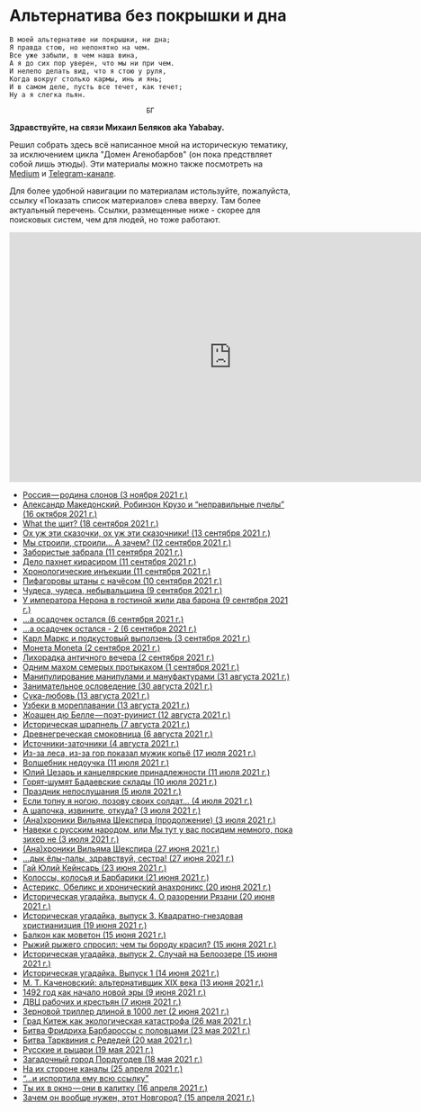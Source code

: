 # Альтернатива без покрышки и дна

```
В моей альтернативе ни покрышки, ни дна;
Я правда стою, но непонятно на чем.
Все уже забыли, в чем наша вина,
А я до сих пор уверен, что мы ни при чем.
И нелепо делать вид, что я стою у руля,
Когда вокруг столько кармы, инь и янь;
И в самом деле, пусть все течет, как течет;
Ну а я слегка пьян. 

                                  БГ
```

**Здравствуйте, на связи Михаил Беляков aka Yababay.**

Решил собрать здесь всё написанное мной на историческую тематику, за
исключением цикла "Домен Агенобарбов" (он пока предствляет собой лишь этюды). 
Эти материалы можно также посмотреть 
на [Medium](https://yababay.medium.com) и [Telegram-канале](https://t.me/barn_yababay_ru).

Для более удобной навигации по материалам истользуйте, пожалуйста,
ссылку &laquo;Показать список материалов&raquo; слева вверху. Там более актуальный перечень.
Ссылки, размещенные ниже - скорее для поисковых систем, чем для людей, но тоже работают. 

<iframe width="790" height="444" src="https://www.youtube.com/embed/raoyqp0Z1MM" title="YouTube video player" frameborder="0" allow="accelerometer; autoplay; clipboard-write; encrypted-media; gyroscope; picture-in-picture" allowfullscreen></iframe>

* [Россия — родина слонов (3 ноября 2021 г.)](#2021-10-16_-------------------------------------------------------------a1492ef2064c.md)
* [Александр Македонский, Робинзон Крузо и “неправильные пчелы” (16 октября 2021 г.)](#2021-09-18_What-the------a6098afd435c.md)
* [What the щит? (18 сентября 2021 г.)](#2021-09-13_------------------------------------------3bfdd6942be.md)
* [Ох уж эти сказочки, ох уж эти сказочники! (13 сентября 2021 г.)](#2021-09-12_------------------------------7b25f0021903.md)
* [Мы строили, строили… А зачем? (12 сентября 2021 г.)](#2021-09-11_-------------------196f97d28552.md)
* [Забористые забрала (11 сентября 2021 г.)](#2021-09-11_----------------------8d661af15b14.md)
* [Дело пахнет кирасиром (11 сентября 2021 г.)](#2021-09-11_-------------------------b04f46605836.md)
* [Хронологические инъекции (11 сентября 2021 г.)](#2021-09-10_---------------------------599f362f4fed.md)
* [Пифагоровы штаны с начёсом (10 сентября 2021 г.)](#2021-09-09_-----------------------------a81a735e89ce.md)
* [Чудеса, чудеса, небывальщина (9 сентября 2021 г.)](#2021-09-09_-----------------------------------------------8ecf313d0f52.md)
* [У императора Нерона в гостиной жили два барона (9 сентября 2021 г.)](#2021-09-06_--------------------9987ec4ce3d7.md)
* […а осадочек остался (6 сентября 2021 г.)](#2021-09-06_----------------------2-263e328c9bfe.md)
* […а осадочек остался - 2 (6 сентября 2021 г.)](#2021-09-03_------------------------------------------1-1efcaa13c326.md)
* [Карл Маркс и подкустовый выползень (3 сентября 2021 г.)](#2021-09-02_-------Moneta-8949e64e92cb.md)
* [Монета Moneta (2 сентября 2021 г.)](#2021-09-02_---------------------------92113c5b48c0.md)
* [Лихорадка античного вечера (2 сентября 2021 г.)](#2021-09-01_-------------------------------6542b23ed4ef.md)
* [Одним махом семерых протыкахом (1 сентября 2021 г.)](#2021-08-31_-------------------------------------------e1ca0ec61e55.md)
* [Манипулирование манипулами и мануфактурами (31 августа 2021 г.)](#2021-08-30_--------------------------1d20666a96d5.md)
* [Занимательное ословедение (30 августа 2021 г.)](#2021-08-13_------------e05c28ed9f5b.md)
* [Сука-любовь (13 августа 2021 г.)](#2021-08-13_----------------------62a4af6a9474.md)
* [Узбеки в мореплавании (13 августа 2021 г.)](#2021-08-12_-------------------------------163d1cf804a2.md)
* [Жоашен дю Белле — поэт-руинист (12 августа 2021 г.)](#2021-08-07_----------------------96cfae7766c5.md)
* [Историческая шрапнель (7 августа 2021 г.)](#2021-08-06_---------------------------d003da26205d.md)
* [Древнегреческая смоковница (6 августа 2021 г.)](#2021-08-04_--------------------94de0b9cf0b9.md)
* [Источники-заточники (4 августа 2021 г.)](#2021-07-17_------------------------------------------4380974c2242.md)
* [Из-за леса, из-за гор показал мужик копьё (17 июля 2021 г.)](#2021-07-11_-------------------561d6b35f798.md)
* [Волшебник недоучка (11 июля 2021 г.)](#2021-07-11_------------------------------------------d4f2350d12b.md)
* [Юлий Цезарь и канцелярские принадлежности (11 июля 2021 г.)](#2021-07-10_------------------------------26315bbe1490.md)
* [Горят-шумят Бадаевские склады (10 июля 2021 г.)](#2021-07-05_----------------------2469b3b83daf.md)
* [Праздник непослушания (5 июля 2021 г.)](#2021-07-04_-----------------------------------------61cacb0d7460.md)
* [Если топну я ногою, позову своих солдат… (4 июля 2021 г.)](#2021-07-03_-----------------------------91b56a3ea3b1.md)
* [А шапочка, извините, откуда? (3 июля 2021 г.)](#2021-07-03_--------------------------------------------2a3bf1967c87.md)
* [(Ана)хроники Вильяма Шекспира (продолжение) (3 июля 2021 г.)](#2021-07-03_----------------------------------------------------------------------------------c0b901595452.md)
* [Навеки с русским народом, или Мы тут у вас посидим немного, пока зихер не (3 июля 2021 г.)](#2021-06-27_------------------------------2197055f7cce.md)
* [(Ана)хроники Вильяма Шекспира (27 июня 2021 г.)](#2021-06-27_-----------------------------------bb08d622f220.md)
* […дык ёлы-палы, здравствуй, сестра! (27 июня 2021 г.)](#2021-06-23_------------------9717de6a65b3.md)
* [Гай Юлий Кейнсарь (23 июня 2021 г.)](#2021-06-21_-----------------------------4d36e1d2c56.md)
* [Колоссы, колосья и Барбарики (21 июня 2021 г.)](#2021-06-20_-------------------------------------------18bf69113d2d.md)
* [Астерикс, Обеликс и хронический анахроникс (20 июня 2021 г.)](#2021-06-20_--------------------------------------------------5--e8500b9d115a.md)
* [Историческая угадайка, выпуск 4. О разорении Рязани (20 июня 2021 г.)](#2021-06-19_-----------------------------------------------------------------4--93da2bd1913e.md)
* [Историческая угадайка, выпуск 3. Квадратно-гнездовая христианизция (19 июня 2021 г.)](#2021-06-15_-------------------bab76260e3bf.md)
* [Балкон как моветон (15 июня 2021 г.)](#2021-06-15_--------------------------------------------94471147851.md)
* [Рыжий рыжего спросил: чем ты бороду красил? (15 июня 2021 г.)](#2021-06-15_---------------------------------------------------3--66897bb27c6.md)
* [Историческая угадайка, выпуск 2. Случай на Белоозере (15 июня 2021 г.)](#2021-06-14_------------------------------1-fb233c327578.md)
* [Историческая угадайка. Выпуск 1 (14 июня 2021 г.)](#2021-06-13_----------------------------------XIX------30aba81dad.md)
* [М. Т. Каченовский: альтернативщик XIX века (13 июня 2021 г.)](#2021-06-09_1492--------------------------b1cedb1452e6.md)
* [1492 год как начало новой эры (9 июня 2021 г.)](#2021-06-07_-----------------------7c456b4f2e54.md)
* [ДВЦ рабочих и крестьян (7 июня 2021 г.)](#2021-06-02_--------------------------1000-----6c31e5c89468.md)
* [Зерновой триллер длиной в 1000 лет (2 июня 2021 г.)](#2021-05-26_----------------------------------------c4acfc33005c.md)
* [Град Китеж как экологическая катастрофа (26 мая 2021 г.)](#2021-05-23_--------------------------------------d964d7f75c0d.md)
* [Битва Фридриха Барбароссы с половцами (23 мая 2021 г.)](#2021-05-20_--------------------------45b9cde7428a.md)
* [Битва Тарквиния с Редедей (20 мая 2021 г.)](#2021-05-19_-----------------ec388b5f118e.md)
* [Русские и рыцари (19 мая 2021 г.)](#2021-05-18_----------------------------554fb77d6abd.md)
* [Загадочный город Пордугодев (18 мая 2021 г.)](#2021-04-25_---------------------4edb4b818691.md)
* [На их стороне каналы (25 апреля 2021 г.)](#2021-04-20_------------------------------e1a6635a319b.md)
* [“…и испортила ему всю ссылку”](#2021-04-16_-----------------------------ff9c6c76c361.md)
* [Ты их в окно — они в калитку (16 апреля 2021 г.)](#2021-04-15_--------------------------------------15feea19ba28.md)
* [Зачем он вообще нужен, этот Новгород? (15 апреля 2021 г.)](#2021-04-09_----------------------------------------20269fa30b95.md)

